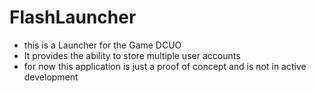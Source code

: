# FlashLauncher
- this is a Launcher for the Game DCUO
- It provides the ability to store multiple user accounts
- for now this application is just a proof of concept and is not in active development
